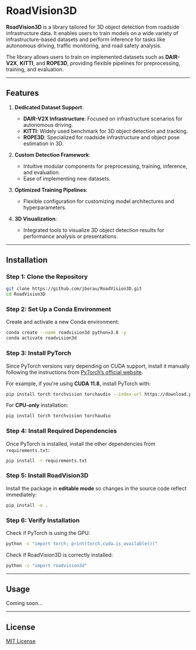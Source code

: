 # RoadVision3D

**RoadVision3D** is a library tailored for 3D object detection from roadside infrastructure data. It enables users to train models on a wide variety of infrastructure-based datasets and perform inference for tasks like autonomous driving, traffic monitoring, and road safety analysis.

The library allows users to train on implemented datasets such as **DAIR-V2X**, **KITTI**, and **ROPE3D**, providing flexible pipelines for preprocessing, training, and evaluation.

---

## Features

1. **Dedicated Dataset Support**:
   - **DAIR-V2X Infrastructure**: Focused on infrastructure scenarios for autonomous driving.
   - **KITTI**: Widely used benchmark for 3D object detection and tracking.
   - **ROPE3D**: Specialized for roadside infrastructure and object pose estimation in 3D.

2. **Custom Detection Framework**:
   - Intuitive modular components for preprocessing, training, inference, and evaluation.
   - Ease of implementing new datasets.

3. **Optimized Training Pipelines**:
   - Flexible configuration for customizing model architectures and hyperparameters.

4. **3D Visualization**:
   - Integrated tools to visualize 3D object detection results for performance analysis or presentations.

---

## Installation

### Step 1: Clone the Repository
```bash
git clone https://github.com/jborau/RoadVision3D.git
cd RoadVision3D
```

### Step 2: Set Up a Conda Environment
Create and activate a new Conda environment:
```bash
conda create --name roadvision3d python=3.8 -y
conda activate roadvision3d
```

### Step 3: Install PyTorch
Since PyTorch versions vary depending on CUDA support, install it manually following the instructions from [PyTorch’s official website](https://pytorch.org/get-started/locally/).

For example, if you're using **CUDA 11.8**, install PyTorch with:
```bash
pip install torch torchvision torchaudio --index-url https://download.pytorch.org/whl/cu118
```

For **CPU-only** installation:
```bash
pip install torch torchvision torchaudio
```

### Step 4: Install Required Dependencies
Once PyTorch is installed, install the other dependencies from `requirements.txt`:
```bash
pip install -r requirements.txt
```

### Step 5: Install RoadVision3D
Install the package in **editable mode** so changes in the source code reflect immediately:
```bash
pip install -e .
```

### Step 6: Verify Installation
Check if PyTorch is using the GPU:
```bash
python -c "import torch; print(torch.cuda.is_available())"
```

Check if RoadVision3D is correctly installed:
```bash
python -c "import roadvision3d"
```

---



## Usage

Coming soon...

---

## License

[MIT License](LICENSE)

